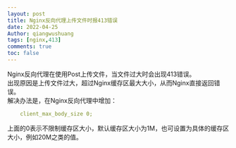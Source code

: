```yaml
---
layout: post
title: Nginx反向代理上传文件时报413错误
date: 2022-04-25
Author: qiangwushuang 
tags: [nginx,413]
comments: true
toc: false
---
```


Nginx反向代理在使用Post上传文件，当文件过大时会出现413错误。  
出现原因是上传文件过大，超过Nginx缓存区最大大小，从而Nginx直接返回错误。  
解决办法是，在Nginx反向代理中增加：
```yml
    client_max_body_size 0;
```
上面的0表示不限制缓存区大小，默认缓存区大小为1M，也可设置为具体的缓存区大小，例如20M之类的值。